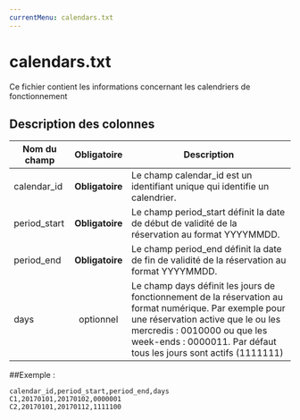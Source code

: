 ```yaml
---
currentMenu: calendars.txt
---
```


# calendars.txt

Ce fichier contient les informations concernant les calendriers de fonctionnement

## Description des colonnes

| Nom du champ              |  Obligatoire    |  Description |
|---------------------------|:---------------:|--------------|
| calendar_id               | **Obligatoire** | Le champ calendar_id est un identifiant unique qui identifie un calendrier.|
| period_start              | **Obligatoire** | Le champ period_start définit la date de début de validité de la réservation au format YYYYMMDD. |
| period_end                | **Obligatoire** | Le champ period_end définit la date de fin de validité de la réservation au format YYYYMMDD. |
| days                      | optionnel       | Le champ days définit les jours de fonctionnement de la réservation au format numérique. Par exemple pour une réservation active que le ou les mercredis : 0010000 ou que les week-ends : 0000011. Par défaut tous les jours sont actifs (1111111) |  

##Exemple : 

```
calendar_id,period_start,period_end,days
C1,20170101,20170102,0000001
C2,20170101,20170112,1111100
```
